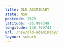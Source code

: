 ```yaml
---
title: OLD ADAMINABY
state: NSW
postcode: 2629
latitude: -35.997349
longitude: 148.769744
url: /nsw/old-adaminaby/
layout: suburb
---
```

